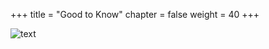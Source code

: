 +++
title = "Good to Know"
chapter = false
weight = 40 
+++

![text](/images/3M_Practitioner_Tips.png)
